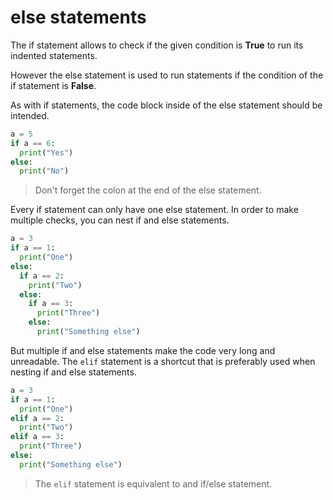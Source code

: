 # else statements

The if statement allows to check if the given condition is **True** to run its indented statements.

However the else statement is used to run statements if the condition of the if statement is **False**.

As with if statements, the code block inside of the else statement should be intended.

```python
a = 5
if a == 6:
  print("Yes")
else:
  print("No")
```

> Don't forget the colon at the end of the else statement.

Every if statement can only have one else statement.
In order to make multiple checks, you can nest if and else statements.

```python
a = 3
if a == 1:
  print("One")
else:
  if a == 2:
    print("Two")
  else:
    if a == 3:
      print("Three")
    else:
      print("Something else")
```

But multiple if and else statements make the code very long and unreadable.
The `elif` statement is a shortcut that is preferably used when nesting if and else statements.

```python
a = 3
if a == 1:
  print("One")
elif a == 2:
  print("Two")
elif a == 3:
  print("Three")
else:
  print("Something else")
```

> The `elif` statement is equivalent to and if/else statement.
